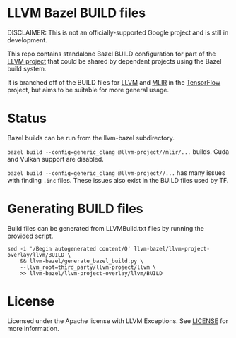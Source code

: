 # LLVM Bazel BUILD files

DISCLAIMER: This is not an officially-supported Google project and is still in
development.

This repo contains standalone Bazel BUILD configuration for part  of the
[LLVM project](http://llvm.org/) that could be shared by dependent projects
using the Bazel build system.

It is branched off of the BUILD files for
[LLVM](https://github.com/tensorflow/tensorflow/blob/master/third_party/llvm/llvm.autogenerated.BUILD)
and [MLIR](https://github.com/tensorflow/tensorflow/blob/master/third_party/mlir/BUILD)
in the [TensorFlow](http://tensorflow.org) project, but aims to be
suitable for more general usage.

# Status

Bazel builds can be run from the llvm-bazel subdirectory.

`bazel build --config=generic_clang @llvm-project//mlir/...` builds. Cuda and
Vulkan support are disabled.

`bazel build --config=generic_clang @llvm-project//...` has many issues with
finding `.inc` files. These issues also exist in the BUILD files used by TF.


# Generating BUILD files

Build files can be generated from LLVMBuild.txt files by running the provided
script.

```shell
sed -i '/Begin autogenerated content/Q' llvm-bazel/llvm-project-overlay/llvm/BUILD \
    && llvm-bazel/generate_bazel_build.py \
    --llvm_root=third_party/llvm-project/llvm \
    >> llvm-bazel/llvm-project-overlay/llvm/BUILD

```

# License
Licensed under the Apache license with LLVM Exceptions. See [LICENSE](LICENSE)
for more information.
